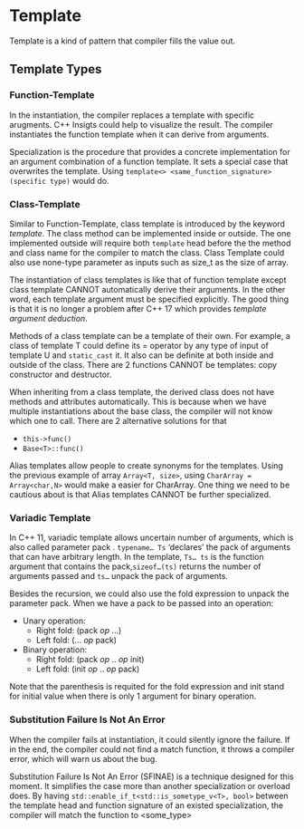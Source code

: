 # Template

Template is a kind of pattern that compiler fills the value out.

## Template Types

### Function-Template

In the instantiation, the compiler replaces a template with specific arugments. C++ Insigts could help to visualize the result. The compiler instantiates the function template when it can derive from arguments.

Specialization is the procedure that provides a concrete implementation for an argument combination of a function template. It sets a special case that overwrites the template. Using `template<> <same_function_signature>(specific type)` would do.

### Class-Template

Similar to Function-Template, class template is introduced by the keyword *template*. The class method can be implemented inside or outside. The one implemented outside will require both `template` head before the the method and class name for the compiler to match the class. Class Template could also use none-type parameter as inputs such as size_t as the size of array.

The instantiation of class templates is like that of function template except class template CANNOT automatically derive their arguments. In the other word, each template argument must be specified explicitly. The good thing is that it is no longer a problem after C++ 17 which provides *template argument deduction*. 

Methods of a class template can be a template of their own. For example, a class of template T could define its = operator by any type of input of template U and `static_cast` it. It also can be definite at both inside and outside of the class. There are 2 functions CANNOT be templates: copy constructor and destructor.

When inheriting from a class template, the derived class does not have methods and attributes automatically. This is because when we have multiple instantiations about the base class, the compiler will not know which one to call. There are 2 alternative solutions for that 
-	`this->func()`
-	`Base<T>::func()`

Alias templates allow people to create synonyms for the templates. Using the previous example of array `Array<T, size>`, using `CharArray = Array<char,N>` would make a easier for CharArray. One thing we need to be cautious about is that Alias templates CANNOT be further specialized. 

### Variadic Template

In C++ 11, variadic template allows uncertain number of arguments, which is also called parameter pack . `typename… Ts` ‘declares’ the pack of arguments that can have arbitrary length. In the template, `Ts… ts` is the function argument that contains the pack,`sizeof…(ts)` returns the number of arguments passed and `ts…` unpack the pack of arguments.

Besides the recursion, we could also use the fold expression to unpack the parameter pack.  When we have a pack to be passed into an operation:
-	Unary operation:
    - Right fold:  (pack *op* …)
    -	Left fold: (… *op* pack)
-	Binary operation:
    -	Right fold: (pack *op* .. *op* init)
    - Left fold: (init *op* .. *op* pack)

Note that the parenthesis is requited for the fold expression and init stand for initial value when there is only 1 argument for binary operation.

### Substitution Failure Is Not An Error

When the compiler fails at instantiation, it could silently ignore the failure. If in the end, the compiler could not find a match function, it throws a compiler error, which will warn us about the bug. 

Substitution Failure Is Not An Error (SFINAE) is a technique designed for this moment. It simplifies the case more than another specialization or overload does. By having `std::enable_if_t<std::is_sometype_v<T>, bool>` between the template head and function signature of an existed specialization, the compiler will match the function to <some_type>
